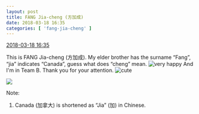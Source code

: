 ```yaml
---
layout: post
title: FANG Jia-cheng (方加成)
date: 2018-03-18 16:35
categories: [ 'fang-jia-cheng' ]
---
```


<div class="weibo-info">
  <a href="https://weibo.com/6505661195/G7XgfAxhk">2018-03-18 16:35</a>
</div>

This is FANG Jia-cheng (方加成). My elder brother has the surname “Fang”, “jia” indicates “Canada”, guess what does “cheng” mean. ![very happy](https://img.t.sinajs.cn/t4/appstyle/expression/ext/normal/58/mb_org.gif) And I'm in Team B. Thank you for your attention. ![cute](https://img.t.sinajs.cn/t4/appstyle/expression/ext/normal/14/tza_org.gif)

<!-- more -->

<a href="https://wx3.sinaimg.cn/mw690/0076h5Fhgy1fph1yn593mj31sg2ds4qu.jpg">
  <img class="weibo-pic-preview" src="https://wx3.sinaimg.cn/orj360/0076h5Fhgy1fph1yn593mj31sg2ds4qu.jpg" />
</a>

Note:
1. Canada (加拿大) is shortened as “Jia” (加) in Chinese.
